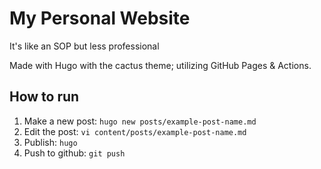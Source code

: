 # My Personal Website

It's like an SOP but less professional

Made with Hugo with the cactus theme; utilizing GitHub Pages & Actions.

## How to run

1. Make a new post: `hugo new posts/example-post-name.md`
2. Edit the post: `vi content/posts/example-post-name.md`
3. Publish: `hugo`
4. Push to github: `git push`
